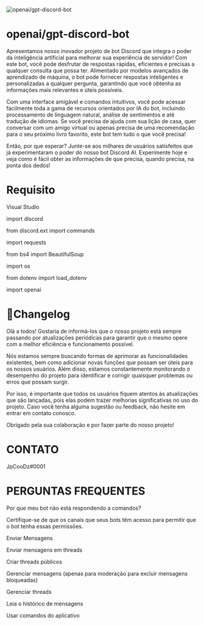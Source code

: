 <img src="https://ibb.co/L8JyfQy" alt="openai/gpt-discord-bot" style="max-width:100%;">


# openai/gpt-discord-bot


Apresentamos nosso inovador projeto de bot Discord que integra o poder da inteligência artificial para melhorar sua experiência de servidor! Com este bot, você pode desfrutar de respostas rápidas, eficientes e precisas a qualquer consulta que possa ter. Alimentado por modelos avançados de aprendizado de máquina, o bot pode fornecer respostas inteligentes e personalizadas a qualquer pergunta, garantindo que você obtenha as informações mais relevantes e úteis possíveis.

Com uma interface amigável e comandos intuitivos, você pode acessar facilmente toda a gama de recursos orientados por IA do bot, incluindo processamento de linguagem natural, análise de sentimentos e até tradução de idiomas. Se você precisa de ajuda com sua lição de casa, quer conversar com um amigo virtual ou apenas precisa de uma recomendação para o seu próximo livro favorito, este bot tem tudo o que você precisa!

Então, por que esperar? Junte-se aos milhares de usuários satisfeitos que já experimentaram o poder do nosso bot Discord AI. Experimente hoje e veja como é fácil obter as informações de que precisa, quando precisa, na ponta dos dedos!

# Requisito

Visual Studio 
<p>import discord</p>
<p>from discord.ext import commands</p>
<p>import requests</p>
<p>from bs4 import BeautifulSoup</p>
<p>import os</p>
<p>from dotenv import load_dotenv</p>
<p>import openai</p>

# 📜Changelog

Olá a todos! Gostaria de informá-los que o nosso projeto está sempre passando por atualizações periódicas para garantir que o mesmo opere com a melhor eficiência e funcionamento possível.

Nós estamos sempre buscando formas de aprimorar as funcionalidades existentes, bem como adicionar novas funções que possam ser úteis para os nossos usuários. Além disso, estamos constantemente monitorando o desempenho do projeto para identificar e corrigir quaisquer problemas ou erros que possam surgir.

Por isso, é importante que todos os usuários fiquem atentos às atualizações que são lançadas, pois elas podem trazer melhorias significativas no uso do projeto. Caso você tenha alguma sugestão ou feedback, não hesite em entrar em contato conosco.

Obrigado pela sua colaboração e por fazer parte do nosso projeto!

# CONTATO

JpCooDz#0001

# PERGUNTAS FREQUENTES

Por que meu bot não está respondendo a comandos?

Certifique-se de que os canais que seus bots têm acesso para permitir que o bot tenha essas permissões.

<p>Enviar Mensagens</p>
<p>Enviar mensagens em threads</p>
<p>Criar threads públicos</p>
<p>Gerenciar mensagens (apenas para moderação para excluir mensagens bloqueadas)</p>
<p>Gerenciar threads</p>
<p>Leia o histórico de mensagens</p>
<p>Usar comandos do aplicativo</p>

